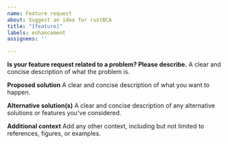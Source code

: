 ```yaml
---
name: Feature request
about: Suggest an idea for rustBCA
title: "[feature]"
labels: enhancement
assignees: ''

---
```


**Is your feature request related to a problem? Please describe.**
A clear and concise description of what the problem is.

**Proposed solution**
A clear and concise description of what you want to happen.

**Alternative solution(s)**
A clear and concise description of any alternative solutions or features you've considered.

**Additional context**
Add any other context, including but not limited to references, figures, or examples.
